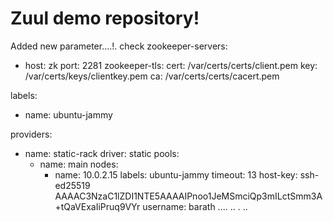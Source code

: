 # Zuul demo repository!
Added new parameter....!.
check
zookeeper-servers:
  - host: zk
    port: 2281
zookeeper-tls:
  cert: /var/certs/certs/client.pem
  key: /var/certs/keys/clientkey.pem
  ca: /var/certs/certs/cacert.pem

labels:
  - name: ubuntu-jammy

providers:
  - name: static-rack
    driver: static
    pools:
      - name: main
        nodes:
          - name: 10.0.2.15
            labels: ubuntu-jammy
            timeout: 13
            host-key: ssh-ed25519 AAAAC3NzaC1lZDI1NTE5AAAAIPnoo1JeMSmciQp3mILctSmm3A+tQaVExaIiPruq9VYr
            username: barath
....
..
.
..
